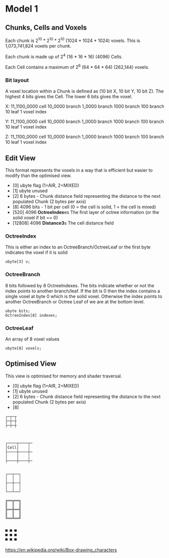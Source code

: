 # Model 1

## Chunks, Cells and Voxels

Each chunk is 2<sup>10</sup> * 2<sup>10</sup> * 2<sup>10</sup> (1024 * 1024 * 1024) voxels. 
This is 1,073,741,824 voxels per chunk.

Each chunk is made up of 2<sup>4</sup> (16 * 16 * 16) (4096) Cells.

Each Cell contains a maximum of 2<sup>6</sup> (64 * 64 * 64) (262,144) voxels.

### Bit layout

A voxel location within a Chunk is defined as (10 bit X, 10 bit Y, 10 bit Z). The highest 4 bits gives
the Cell. The lower 6 bits gives the voxel.

X:
11_1100_0000  cell
     10_0000  branch
      1_0000  branch
        1000  branch
         100  branch
          10  leaf
           1  voxel index

Y:
11_1100_0000  cell
     10_0000  branch
      1_0000  branch
        1000  branch
         100  branch
          10  leaf
           1  voxel index

Z:
11_1100_0000  cell
     10_0000  branch
      1_0000  branch
        1000  branch
         100  branch
          10  leaf
           1  voxel index    

## Edit View

This format represents the voxels in a way that is efficient but easier to modify than the optimised view.

- [0] ubyte flag (1=AIR, 2=MIXED)
- [1] ubyte unused
- [2] 6 bytes - Chunk distance field representing the distance to the next populated Chunk (2 bytes per axis)
- [8] 4096 bits             - 1 bit per cell (0 = the cell is solid, 1 = the cell is mixed)
- [520] 4096 **OctreeIndex**es The first layer of octree information (or the solid voxel if bit == 0)
- [12808] 4096 **Distance3**s The cell distance field

### OctreeIndex

This is either an index to an OctreeBranch/OctreeLeaf or the first byte indicates the voxel if it is solid

```
ubyte[3] v;
```

### OctreeBranch

8 bits followed by 8 OctreeIndexes. The bits indicate whether or not the index points to another branch/leaf.
If the bit is 0 then the index contains a single voxel at byte 0 which is the solid voxel. Otherwise the index points
to another OctreeBranch or Octree Leaf of we are at the bottom level.

```
ubyte bits;
OctreeIndex[8] indexes;
```

### OctreeLeaf

An array of 8 voxel values

```
ubyte[8] voxels;
```

## Optimised View   

This view is optimised for memory and shader traversal. 

- [0] ubyte flag (1=AIR, 2=MIXED)
- [1] ubyte unused
- [2] 6 bytes - Chunk distance field representing the distance to the next populated Chunk (2 bytes per axis)
- [8] 

```
┌─┬─┬
├─┼─┼
├─┼─┼



┌────┬────┬─ 
│Cell│    │  
├────┼────┼─ 
│    │    │
├────┼────┼─ 


┌──┬──┐
│  │  │
├──┼──┤
│  │  │
└──┴──┘

╔══╦══╗
║  ║  ║
╠══╬══╣
║  ║  ║
╚══╩══╝


▀ ▀ ▀ 
▀ ▀ ▀ 
▀ ▀ ▀ 
```

https://en.wikipedia.org/wiki/Box-drawing_characters
